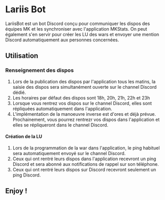 # Lariis Bot

LariisBot est un bot Discord conçu pour communiquer les dispos des équipes MK et les synchroniser avec l'application MKStats. On peut également s'en servir pour créer les LU des wars et envoyer une mention Discord automatiquement aux personnes concernées.

## Utilisation

### Renseignement des dispos

1. Lors de la publication des dispos par l'application tous les matins, la saisie des dispos sera simultanément ouverte sur le channel Discord dédié.
2. Les horaires par défaut des dispos sont 18h, 20h, 21h, 22h et 23h
3. Lorsque vous rentrez vos dispos sur le channel Discord, elles sont répliquées automatiquement dans l'application.
4. L'implémentation de la manoeuvre inverse est d'ores et déjà prévue. Prochainement, vous pourrez rentrezr vos dispos dans l'application et elles se répliqueront dans le channel Discord.

#### Création de la LU

1. Lors de la programmation de la war dans l'application, le ping habituel sera automatiquement envoyé sur le channel Discord.
2. Ceux qui ont rentré leurs dispos dans l'application recevront un ping Discord et sera abonné aux notifications de rappel sur son téléphone. 
3. Ceux qui ont rentré leurs dispos sur Discord recevront seulement un ping Discord.
  
## Enjoy !

